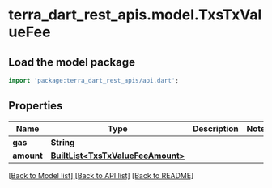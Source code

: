 # terra_dart_rest_apis.model.TxsTxValueFee

## Load the model package
```dart
import 'package:terra_dart_rest_apis/api.dart';
```

## Properties
Name | Type | Description | Notes
------------ | ------------- | ------------- | -------------
**gas** | **String** |  | 
**amount** | [**BuiltList&lt;TxsTxValueFeeAmount&gt;**](TxsTxValueFeeAmount.md) |  | 

[[Back to Model list]](../README.md#documentation-for-models) [[Back to API list]](../README.md#documentation-for-api-endpoints) [[Back to README]](../README.md)


